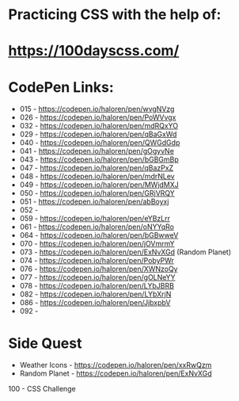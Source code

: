 # Practicing CSS with the help of:
# https://100dayscss.com/

# CodePen Links:
<!-- ###-CSS Challenge -->
- 015 - https://codepen.io/haloren/pen/wvgNVzg
- 026 - https://codepen.io/haloren/pen/PoWVvgx
- 032 - https://codepen.io/haloren/pen/mdRQxYO
- 029 - https://codepen.io/haloren/pen/qBaGxWd
- 040 - https://codepen.io/haloren/pen/QWGdGdp
- 041 - https://codepen.io/haloren/pen/gOgyvNe
- 043 - https://codepen.io/haloren/pen/bGBGmBp
- 047 - https://codepen.io/haloren/pen/qBazPxZ
- 048 - https://codepen.io/haloren/pen/mdrNLev
- 049 - https://codepen.io/haloren/pen/MWjdMXJ
- 050 - https://codepen.io/haloren/pen/GRjVRQY
- 051 - https://codepen.io/haloren/pen/abBoyxj
- 052 - 
- 059 - https://codepen.io/haloren/pen/eYBzLrr
- 061 - https://codepen.io/haloren/pen/oNYYqRo
- 064 - https://codepen.io/haloren/pen/bGBwweV
- 070 - https://codepen.io/haloren/pen/jOVmrmY
- 073 - https://codepen.io/haloren/pen/ExNvXGd (Random Planet)
- 074 - https://codepen.io/haloren/pen/PobyPWr
- 076 - https://codepen.io/haloren/pen/XWNzoQy
- 077 - https://codepen.io/haloren/pen/gOLNeYY
- 078 - https://codepen.io/haloren/pen/LYbJBRB
- 082 - https://codepen.io/haloren/pen/LYbXrjN
- 086 - https://codepen.io/haloren/pen/JjbxpbV
- 092 - 

# Side Quest
- Weather Icons - https://codepen.io/haloren/pen/xxRwQzm
- Random Planet - https://codepen.io/haloren/pen/ExNvXGd



100 - CSS Challenge